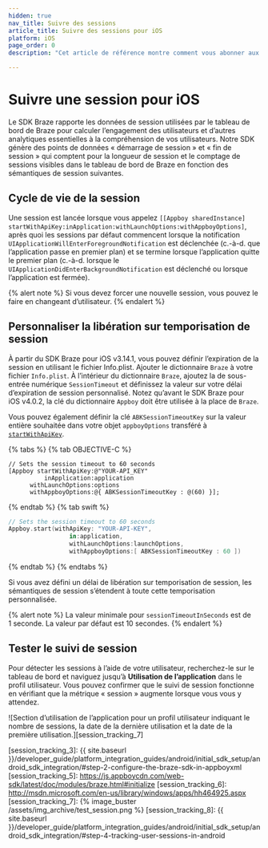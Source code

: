 ```yaml
---
hidden: true
nav_title: Suivre des sessions
article_title: Suivre des sessions pour iOS
platform: iOS
page_order: 0
description: "Cet article de référence montre comment vous abonner aux mises à jour de session pour votre application iOS."

---
```


# Suivre une session pour iOS

Le SDK Braze rapporte les données de session utilisées par le tableau de bord de Braze pour calculer l’engagement des utilisateurs et d’autres analytiques essentielles à la compréhension de vos utilisateurs. Notre SDK génère des points de données « démarrage de session » et « fin de session » qui comptent pour la longueur de session et le comptage de sessions visibles dans le tableau de bord de Braze en fonction des sémantiques de session suivantes.

## Cycle de vie de la session

Une session est lancée lorsque vous appelez `[[Appboy sharedInstance]` `startWithApiKey:inApplication:withLaunchOptions:withAppboyOptions]`, après quoi les sessions par défaut commencent lorsque la notification `UIApplicationWillEnterForegroundNotification` est déclenchée (c.-à-d. que l’application passe en premier plan) et se termine lorsque l’application quitte le premier plan (c.-à-d. lorsque le `UIApplicationDidEnterBackgroundNotification` est déclenché ou lorsque l’application est fermée).

{% alert note %}
Si vous devez forcer une nouvelle session, vous pouvez le faire en changeant d’utilisateur.
{% endalert %}

## Personnaliser la libération sur temporisation de session

À partir du SDK Braze pour iOS v3.14.1, vous pouvez définir l’expiration de la session en utilisant le fichier Info.plist. Ajouter le dictionnaire `Braze` à votre fichier `Info.plist`. À l’intérieur du dictionnaire `Braze`, ajoutez la de sous-entrée numérique `SessionTimeout` et définissez la valeur sur votre délai d’expiration de session personnalisé. Notez qu’avant le SDK Braze pour iOS v4.0.2, la clé du dictionnaire `Appboy` doit être utilisée à la place de `Braze`.

Vous pouvez également définir la clé `ABKSessionTimeoutKey` sur la valeur entière souhaitée dans votre objet `appboyOptions` transféré à [`startWithApiKey`][session_tracking_1].

{% tabs %}
{% tab OBJECTIVE-C %}

```objc
// Sets the session timeout to 60 seconds
[Appboy startWithApiKey:@"YOUR-API_KEY"
          inApplication:application
      withLaunchOptions:options
      withAppboyOptions:@{ ABKSessionTimeoutKey : @(60) }];
```

{% endtab %}
{% tab swift %}

```swift
// Sets the session timeout to 60 seconds
Appboy.start(withApiKey: "YOUR-API-KEY",
                 in:application,
                 withLaunchOptions:launchOptions,
                 withAppboyOptions:[ ABKSessionTimeoutKey : 60 ])
```
{% endtab %}
{% endtabs %}

Si vous avez défini un délai de libération sur temporisation de session, les sémantiques de session s’étendent à toute cette temporisation personnalisée.

{% alert note %}
La valeur minimale pour `sessionTimeoutInSeconds` est de 1 seconde. La valeur par défaut est 10 secondes.
{% endalert %}

## Tester le suivi de session

Pour détecter les sessions à l’aide de votre utilisateur, recherchez-le sur le tableau de bord et naviguez jusqu’à **Utilisation de l’application** dans le profil utilisateur. Vous pouvez confirmer que le suivi de session fonctionne en vérifiant que la métrique « session » augmente lorsque vous vous y attendez.

![Section d’utilisation de l’application pour un profil utilisateur indiquant le nombre de sessions, la date de la dernière utilisation et la date de la première utilisation.][session_tracking_7]

[session_tracking_1]: https://appboy.github.io/appboy-ios-sdk/docs/interface_appboy.html#afd911d60dfe7e5361afbfb364f5d20f9
[session_tracking_3]: {{ site.baseurl }}/developer_guide/platform_integration_guides/android/initial_sdk_setup/android_sdk_integration/#step-2-configure-the-braze-sdk-in-appboyxml
[session_tracking_5]: https://js.appboycdn.com/web-sdk/latest/doc/modules/braze.html#initialize
[session_tracking_6]: http://msdn.microsoft.com/en-us/library/windows/apps/hh464925.aspx
[session_tracking_7]: {% image_buster /assets/img_archive/test_session.png %}
[session_tracking_8]: {{ site.baseurl }}/developer_guide/platform_integration_guides/android/initial_sdk_setup/android_sdk_integration/#step-4-tracking-user-sessions-in-android
